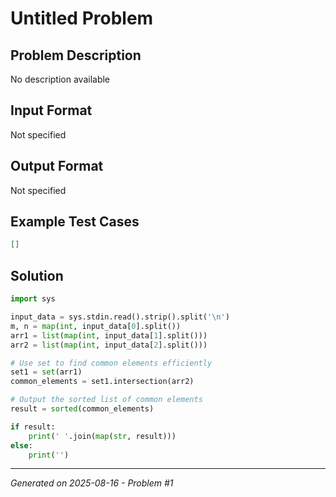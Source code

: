 # Untitled Problem

## Problem Description
No description available

## Input Format
Not specified

## Output Format
Not specified

## Example Test Cases
```json
[]
```

## Solution
```python
import sys

input_data = sys.stdin.read().strip().split('\n')
m, n = map(int, input_data[0].split())
arr1 = list(map(int, input_data[1].split()))
arr2 = list(map(int, input_data[2].split()))

# Use set to find common elements efficiently
set1 = set(arr1)
common_elements = set1.intersection(arr2)

# Output the sorted list of common elements
result = sorted(common_elements)

if result:
    print(' '.join(map(str, result)))
else:
    print('')
```

---
*Generated on 2025-08-16 - Problem #1*